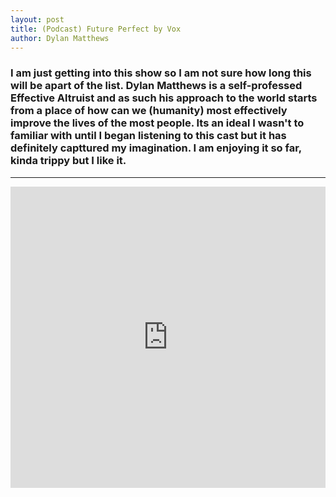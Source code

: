 ```yaml
---
layout: post
title: (Podcast) Future Perfect by Vox
author: Dylan Matthews
---
```


### I am just getting into this show so I am not sure how long this will be apart of the list. Dylan Matthews is a self-professed Effective Altruist and as such his approach to the world starts from a place of how can we (humanity) most effectively improve the lives of the most people. Its an ideal I wasn't to familiar with until I began listening to this cast but it has definitely capttured my imagination. I am enjoying it so far, kinda trippy but I like it.
---

<iframe frameBorder="0" height="482" scrolling="no" src="https://playlist.megaphone.fm/?p=VMP8285661197"
width="100%"></iframe>